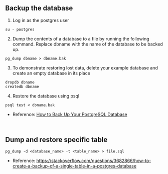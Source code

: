 ## Backup the database

1. Log in as the postgres user
```
su - postgres
```

2. Dump the contents of a database to a file by running the following command. Replace dbname with the name of the database to be backed up.
```
pg_dump dbname > dbname.bak
```

3. To demonstrate restoring lost data, delete your example database and create an empty database in its place
```
dropdb dbname
createdb dbname
```

4. Restore the database using psql
```
psql test < dbname.bak
```

- Reference: [How to Back Up Your PostgreSQL Database](https://www.linode.com/docs/databases/postgresql/how-to-back-up-your-postgresql-database/)

<br/>

## Dump and restore specific table

```
pg_dump -d <database_name> -t <table_name> > file.sql
```

- Reference: https://stackoverflow.com/questions/3682866/how-to-create-a-backup-of-a-single-table-in-a-postgres-database

<br/>
